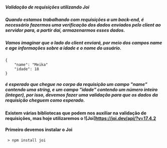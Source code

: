 ##### Validação de requisições utilizando Joi

##### Quando estamos trabalhando com requisições a um back-end, é necessário fazermos uma verificação dos dados enviados pelo client ao servidor para, a partir daí, armazenarmos esses dados.

##### Vamos imaginar que o lado do client enviará, por meio dos campos *name* e *age* informações sobre a idade e o nome do usuário.

    {
        "name": "Meika"
        "idade": 18
    }

##### é esperado que chegue no corpo da requisição um campo "name" contendo uma string, e um campo "idade" contendo um número inteiro (integer), por isso, devemos fazer uma validação para que os dados da requisição cheguem como esperado.

#### Existem várias bibliotecas que podem nos auxiliar na validação de requisições, mas hoje utilizaremos o ![Joi]https://joi.dev/api/?v=17.4.2

#### Primeiro devemos instalar o Joi
     
     > npm install joi



